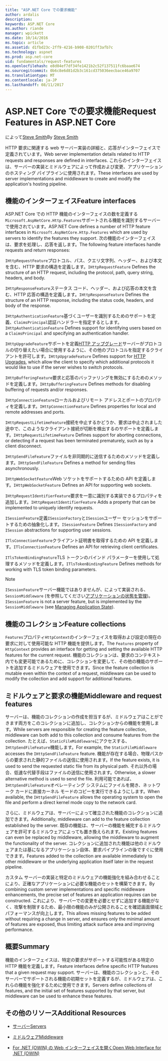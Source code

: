 ```yaml
---
title: "ASP.NET Core での要求機能"
author: ardalis
description: 
keywords: ASP.NET Core
ms.author: riande
manager: wpickett
ms.date: 10/14/2016
ms.topic: article
ms.assetid: d1fbd23c-2ff9-4216-b908-0201ff3afb7c
ms.technology: aspnet
ms.prod: asp.net-core
uid: fundamentals/request-features
ms.openlocfilehash: e8d04ef7df34fe1421b2c52f137511fc6baae674
ms.sourcegitcommit: 0b6c8e6d81d2b3c161cd375036eecbace46a9707
ms.translationtype: MT
ms.contentlocale: ja-JP
ms.lasthandoff: 08/11/2017
---
```

# <a name="request-features-in-aspnet-core"></a><span data-ttu-id="e49d0-103">ASP.NET Core での要求機能</span><span class="sxs-lookup"><span data-stu-id="e49d0-103">Request Features in ASP.NET Core</span></span>

<span data-ttu-id="e49d0-104">によって[Steve Smith](http://ardalis.com)</span><span class="sxs-lookup"><span data-stu-id="e49d0-104">By [Steve Smith](http://ardalis.com)</span></span>

<span data-ttu-id="e49d0-105">HTTP 要求に関連する web サーバー実装の詳細と、応答がインターフェイスで定義されています。</span><span class="sxs-lookup"><span data-stu-id="e49d0-105">Web server implementation details related to HTTP requests and responses are defined in interfaces.</span></span> <span data-ttu-id="e49d0-106">これらのインターフェイスは、サーバーの実装とミドルウェアによって作成および変更、アプリケーションのホスティング パイプラインに使用されます。</span><span class="sxs-lookup"><span data-stu-id="e49d0-106">These interfaces are used by server implementations and middleware to create and modify the application's hosting pipeline.</span></span>

## <a name="feature-interfaces"></a><span data-ttu-id="e49d0-107">機能のインターフェイス</span><span class="sxs-lookup"><span data-stu-id="e49d0-107">Feature interfaces</span></span>

<span data-ttu-id="e49d0-108">ASP.NET Core での HTTP 機能のインターフェイスの数を定義する`Microsoft.AspNetCore.Http.Features`サポートされる機能を識別するサーバーで使用されています。</span><span class="sxs-lookup"><span data-stu-id="e49d0-108">ASP.NET Core defines a number of HTTP feature interfaces in `Microsoft.AspNetCore.Http.Features` which are used by servers to identify the features they support.</span></span> <span data-ttu-id="e49d0-109">次の機能のインターフェイスは、要求を処理し、応答を返します。</span><span class="sxs-lookup"><span data-stu-id="e49d0-109">The following feature interfaces handle requests and return responses:</span></span>

<span data-ttu-id="e49d0-110">`IHttpRequestFeature`プロトコル、パス、クエリ文字列、ヘッダー、および本文を含む、HTTP 要求の構造を定義します。</span><span class="sxs-lookup"><span data-stu-id="e49d0-110">`IHttpRequestFeature` Defines the structure of an HTTP request, including the protocol, path, query string, headers, and body.</span></span>

<span data-ttu-id="e49d0-111">`IHttpResponseFeature`ステータス コード、ヘッダー、および応答の本文を含む、HTTP 応答の構造を定義します。</span><span class="sxs-lookup"><span data-stu-id="e49d0-111">`IHttpResponseFeature` Defines the structure of an HTTP response, including the status code, headers, and body of the response.</span></span>

<span data-ttu-id="e49d0-112">`IHttpAuthenticationFeature`基づくユーザーを識別するためのサポートを定義、`ClaimsPrincipal`認証ハンドラーを指定するとします。</span><span class="sxs-lookup"><span data-stu-id="e49d0-112">`IHttpAuthenticationFeature` Defines support for identifying users based on a `ClaimsPrincipal` and specifying an authentication handler.</span></span>

<span data-ttu-id="e49d0-113">`IHttpUpgradeFeature`サポートを定義[HTTP アップグレード](https://tools.ietf.org/html/rfc2616.html#section-14.42)サーバーがプロトコルの切り替えたい場合に使用するように、その他のプロトコルを指定するクライアントを許可します。</span><span class="sxs-lookup"><span data-stu-id="e49d0-113">`IHttpUpgradeFeature` Defines support for [HTTP Upgrades](https://tools.ietf.org/html/rfc2616.html#section-14.42), which allow the client to specify which additional protocols it would like to use if the server wishes to switch protocols.</span></span>

<span data-ttu-id="e49d0-114">`IHttpBufferingFeature`要求と応答のバッファリングを無効にするためのメソッドを定義します。</span><span class="sxs-lookup"><span data-stu-id="e49d0-114">`IHttpBufferingFeature` Defines methods for disabling buffering of requests and/or responses.</span></span>

<span data-ttu-id="e49d0-115">`IHttpConnectionFeature`ローカルおよびリモート アドレスとポートのプロパティを定義します。</span><span class="sxs-lookup"><span data-stu-id="e49d0-115">`IHttpConnectionFeature` Defines properties for local and remote addresses and ports.</span></span>

<span data-ttu-id="e49d0-116">`IHttpRequestLifetimeFeature`接続を中止するかどうか、要求は中止されました途中で、このようなクライアント接続が切断を検出するのサポートを定義します。</span><span class="sxs-lookup"><span data-stu-id="e49d0-116">`IHttpRequestLifetimeFeature` Defines support for aborting connections, or detecting if a request has been terminated prematurely, such as by a client disconnect.</span></span>

<span data-ttu-id="e49d0-117">`IHttpSendFileFeature`ファイルを非同期的に送信するためのメソッドを定義します。</span><span class="sxs-lookup"><span data-stu-id="e49d0-117">`IHttpSendFileFeature` Defines a method for sending files asynchronously.</span></span>

<span data-ttu-id="e49d0-118">`IHttpWebSocketFeature`Web ソケットをサポートするための API を定義します。</span><span class="sxs-lookup"><span data-stu-id="e49d0-118">`IHttpWebSocketFeature` Defines an API for supporting web sockets.</span></span>

<span data-ttu-id="e49d0-119">`IHttpRequestIdentifierFeature`要求を一意に識別する実装できるプロパティを追加します。</span><span class="sxs-lookup"><span data-stu-id="e49d0-119">`IHttpRequestIdentifierFeature` Adds a property that can be implemented to uniquely identify requests.</span></span>

<span data-ttu-id="e49d0-120">`ISessionFeature`定義`ISessionFactory`と`ISession`ユーザー セッションをサポートするための抽象化します。</span><span class="sxs-lookup"><span data-stu-id="e49d0-120">`ISessionFeature` Defines `ISessionFactory` and `ISession` abstractions for supporting user sessions.</span></span>

<span data-ttu-id="e49d0-121">`ITlsConnectionFeature`クライアント証明書を取得するための API を定義します。</span><span class="sxs-lookup"><span data-stu-id="e49d0-121">`ITlsConnectionFeature` Defines an API for retrieving client certificates.</span></span>

<span data-ttu-id="e49d0-122">`ITlsTokenBindingFeature`TLS トークンのバインド パラメーターを使用して処理するメソッドを定義します。</span><span class="sxs-lookup"><span data-stu-id="e49d0-122">`ITlsTokenBindingFeature` Defines methods for working with TLS token binding parameters.</span></span>

> [!NOTE]
> <span data-ttu-id="e49d0-123">`ISessionFeature`サーバー機能ではありませんが、によって実装される、 `SessionMiddleware` (を参照してください[アプリケーションの状態を管理](app-state.md))。</span><span class="sxs-lookup"><span data-stu-id="e49d0-123">`ISessionFeature` is not a server feature, but is implemented by the `SessionMiddleware` (see [Managing Application State](app-state.md)).</span></span>

## <a name="feature-collections"></a><span data-ttu-id="e49d0-124">機能のコレクション</span><span class="sxs-lookup"><span data-stu-id="e49d0-124">Feature collections</span></span>

<span data-ttu-id="e49d0-125">`Features`プロパティ`HttpContext`のインターフェイスを取得および設定の現在の要求に対して使用可能な HTTP 機能を提供します。</span><span class="sxs-lookup"><span data-stu-id="e49d0-125">The `Features` property of `HttpContext` provides an interface for getting and setting the available HTTP features for the current request.</span></span> <span data-ttu-id="e49d0-126">機能のコレクションは、要求のコンテキスト内でも変更可能であるために、コレクションを変更して、その他の機能のサポートを追加するミドルウェアを使用できます。</span><span class="sxs-lookup"><span data-stu-id="e49d0-126">Since the feature collection is mutable even within the context of a request, middleware can be used to modify the collection and add support for additional features.</span></span>

## <a name="middleware-and-request-features"></a><span data-ttu-id="e49d0-127">ミドルウェアと要求の機能</span><span class="sxs-lookup"><span data-stu-id="e49d0-127">Middleware and request features</span></span>

<span data-ttu-id="e49d0-128">サーバーは、機能のコレクションの作成を担当するが、ミドルウェアはことができます両方をこのコレクションに追加し、コレクションからの機能を使用します。</span><span class="sxs-lookup"><span data-stu-id="e49d0-128">While servers are responsible for creating the feature collection, middleware can both add to this collection and consume features from the collection.</span></span> <span data-ttu-id="e49d0-129">たとえば、`StaticFileMiddleware`にアクセスする、`IHttpSendFileFeature`機能します。</span><span class="sxs-lookup"><span data-stu-id="e49d0-129">For example, the `StaticFileMiddleware` accesses the `IHttpSendFileFeature` feature.</span></span> <span data-ttu-id="e49d0-130">機能が存在する場合、物理パスからの要求された静的ファイルの送信に使用されます。</span><span class="sxs-lookup"><span data-stu-id="e49d0-130">If the feature exists, it is used to send the requested static file from its physical path.</span></span> <span data-ttu-id="e49d0-131">それ以外の場合、低速な代替手段はファイルの送信に使用されます。</span><span class="sxs-lookup"><span data-stu-id="e49d0-131">Otherwise, a slower alternative method is used to send the file.</span></span> <span data-ttu-id="e49d0-132">利用可能であれば、`IHttpSendFileFeature`オペレーティング システムにファイルを開き、ネットワーク カードに直接カーネル モードのコピーを実行できるようにします。</span><span class="sxs-lookup"><span data-stu-id="e49d0-132">When available, the `IHttpSendFileFeature` allows the operating system to open the file and perform a direct kernel mode copy to the network card.</span></span>

<span data-ttu-id="e49d0-133">さらに、ミドルウェアは、サーバーによって確立された機能のコレクションに追加できます。</span><span class="sxs-lookup"><span data-stu-id="e49d0-133">Additionally, middleware can add to the feature collection established by the server.</span></span> <span data-ttu-id="e49d0-134">既存の機能は、サーバーの機能を補完するミドルウェアを許可するミドルウェアによっても置き換えられます。</span><span class="sxs-lookup"><span data-stu-id="e49d0-134">Existing features can even be replaced by middleware, allowing the middleware to augment the functionality of the server.</span></span> <span data-ttu-id="e49d0-135">コレクションに追加された機能は他のミドルウェアまたは基になるアプリケーション自体、要求パイプラインの後ですぐに使用できます。</span><span class="sxs-lookup"><span data-stu-id="e49d0-135">Features added to the collection are available immediately to other middleware or the underlying application itself later in the request pipeline.</span></span>

<span data-ttu-id="e49d0-136">カスタム サーバーの実装と特定のミドルウェアの機能強化を組み合わせることにより、正確なアプリケーションに必要な機能のセットを構築できます。</span><span class="sxs-lookup"><span data-stu-id="e49d0-136">By combining custom server implementations and specific middleware enhancements, the precise set of features an application requires can be constructed.</span></span> <span data-ttu-id="e49d0-137">これにより、サーバーでの変更を必要とせずに追加する機能がなく、攻撃を制限するため、最小限の機能のみが公開されることを確認画面領域とパフォーマンスが向上します。</span><span class="sxs-lookup"><span data-stu-id="e49d0-137">This allows missing features to be added without requiring a change in server, and ensures only the minimal amount of features are exposed, thus limiting attack surface area and improving performance.</span></span>

## <a name="summary"></a><span data-ttu-id="e49d0-138">概要</span><span class="sxs-lookup"><span data-stu-id="e49d0-138">Summary</span></span>

<span data-ttu-id="e49d0-139">機能のインターフェイスは、特定の要求がサポートする可能性がある特定の HTTP 機能を定義します。</span><span class="sxs-lookup"><span data-stu-id="e49d0-139">Feature interfaces define specific HTTP features that a given request may support.</span></span> <span data-ttu-id="e49d0-140">サーバーは、機能のコレクションと、そのサーバーでサポートされる機能の初期セットを定義するが、ミドルウェアは、これらの機能を強化するために使用できます。</span><span class="sxs-lookup"><span data-stu-id="e49d0-140">Servers define collections of features, and the initial set of features supported by that server, but middleware can be used to enhance these features.</span></span>

## <a name="additional-resources"></a><span data-ttu-id="e49d0-141">その他のリソース</span><span class="sxs-lookup"><span data-stu-id="e49d0-141">Additional Resources</span></span>

* [<span data-ttu-id="e49d0-142">サーバー</span><span class="sxs-lookup"><span data-stu-id="e49d0-142">Servers</span></span>](servers/index.md)

* [<span data-ttu-id="e49d0-143">ミドルウェア</span><span class="sxs-lookup"><span data-stu-id="e49d0-143">Middleware</span></span>](middleware.md)

* [<span data-ttu-id="e49d0-144">For .NET (OWIN) の Web インターフェイスを開く</span><span class="sxs-lookup"><span data-stu-id="e49d0-144">Open Web Interface for .NET (OWIN)</span></span>](owin.md)

